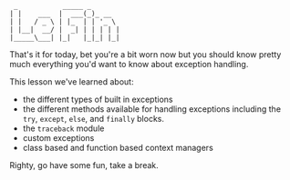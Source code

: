 ```
 _           _____ _       
| |    ___  |  ___(_)_ __  
| |   / _ \ | |_  | | '_ \ 
| |__|  __/ |  _| | | | | |
|_____\___| |_|   |_|_| |_|
```

That's it for today, bet you're a bit worn now but you should know pretty much everything you'd want to know about exception handling.

This lesson we've learned about:
* the different types of built in exceptions
* the different methods available for handling exceptions including the `try`, `except`, `else`, and `finally` blocks.
* the `traceback` module
* custom exceptions
* class based and function based context managers

Righty, go have some fun, take a break.